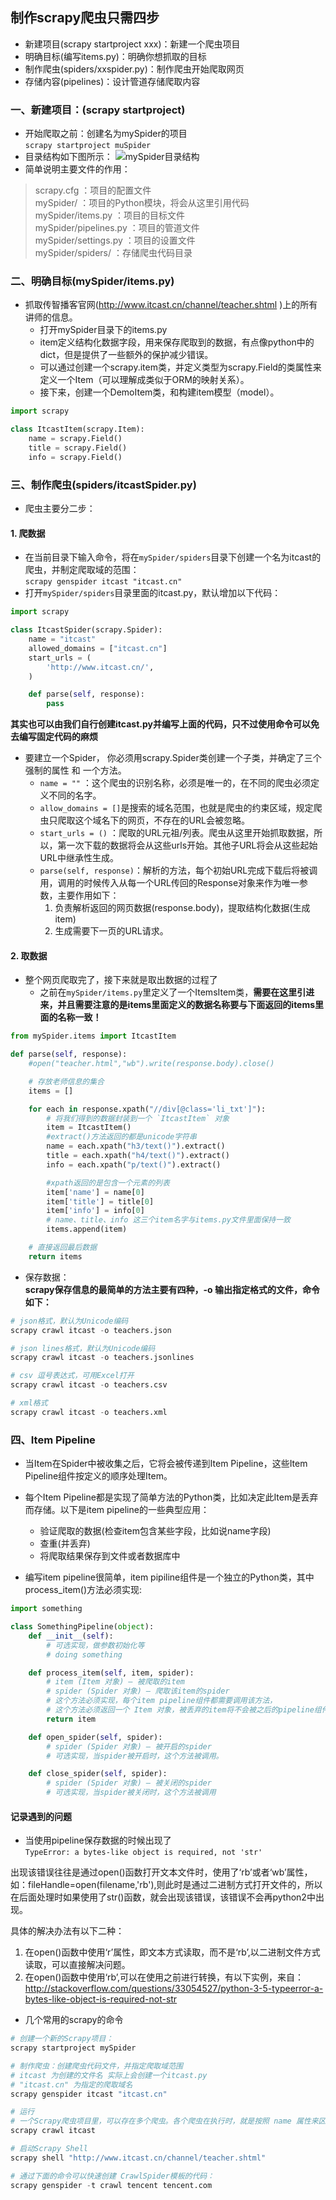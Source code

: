 ## 制作scrapy爬虫只需四步
- 新建项目(scrapy startproject xxx)：新建一个爬虫项目
- 明确目标(编写items.py)：明确你想抓取的目标
- 制作爬虫(spiders/xxspider.py)：制作爬虫开始爬取网页
- 存储内容(pipelines)：设计管道存储爬取内容

### 一、新建项目：(scrapy startproject)
- 开始爬取之前：创建名为mySpider的项目\
 `scrapy startproject muSpider`
 - 目录结构如下图所示：
 ![mySpider目录结构](file:///F:/ChromeDownLoad/Scrapy%E7%88%AC%E8%99%AB%E6%A1%86%E6%9E%B6/PythonSpider/file/images/7.2.png)
 - 简单说明主要文件的作用：
 > scrapy.cfg ：项目的配置文件\
mySpider/ ：项目的Python模块，将会从这里引用代码\
mySpider/items.py ：项目的目标文件\
mySpider/pipelines.py ：项目的管道文件\
mySpider/settings.py ：项目的设置文件\
mySpider/spiders/ ：存储爬虫代码目录

### 二、明确目标(mySpider/items.py)
- 抓取传智播客官网(http://www.itcast.cn/channel/teacher.shtml )上的所有讲师的信息。
    - 打开mySpider目录下的items.py
    - item定义结构化数据字段，用来保存爬取到的数据，有点像python中的dict，但是提供了一些额外的保护减少错误。
    - 可以通过创建一个scrapy.item类，并定义类型为scrapy.Field的类属性来定义一个Item（可以理解成类似于ORM的映射关系）。
    - 接下来，创建一个DemoItem类，和构建item模型（model）。
```python
import scrapy

class ItcastItem(scrapy.Item):
    name = scrapy.Field()
    title = scrapy.Field()
    info = scrapy.Field()
```

### 三、制作爬虫(spiders/itcastSpider.py)
- 爬虫主要分二步：
#### 1. 爬数据
- 在当前目录下输入命令，将在`mySpider/spiders`目录下创建一个名为itcast的爬虫，并制定爬取域的范围：\
`scrapy genspider itcast "itcast.cn"`
- 打开`mySpider/spiders`目录里面的itcast.py，默认增加以下代码：
```python
import scrapy

class ItcastSpider(scrapy.Spider):
    name = "itcast"
    allowed_domains = ["itcast.cn"]
    start_urls = (
        'http://www.itcast.cn/',
    )

    def parse(self, response):
        pass
```
**其实也可以由我们自行创建itcast.py并编写上面的代码，只不过使用命令可以免去编写固定代码的麻烦**
- 要建立一个Spider， 你必须用scrapy.Spider类创建一个子类，并确定了三个强制的属性 和 一个方法。
    - `name = ""` ：这个爬虫的识别名称，必须是唯一的，在不同的爬虫必须定义不同的名字。
    - `allow_domains = []`是搜索的域名范围，也就是爬虫的约束区域，规定爬虫只爬取这个域名下的网页，不存在的URL会被忽略。
    - `start_urls = ()` ：爬取的URL元祖/列表。爬虫从这里开始抓取数据，所以，第一次下载的数据将会从这些urls开始。其他子URL将会从这些起始URL中继承性生成。
    - `parse(self, response)`：解析的方法，每个初始URL完成下载后将被调用，调用的时候传入从每一个URL传回的Response对象来作为唯一参数，主要作用如下：
        1. 负责解析返回的网页数据(response.body)，提取结构化数据(生成item)
        2. 生成需要下一页的URL请求。
#### 2. 取数据
- 整个网页爬取完了，接下来就是取出数据的过程了
    - 之前在`mySpider/items.py`里定义了一个ItemsItem类，**需要在这里引进来，并且需要注意的是items里面定义的数据名称要与下面返回的items里面的名称一致！**
```python
from mySpider.items import ItcastItem

def parse(self, response):
    #open("teacher.html","wb").write(response.body).close()

    # 存放老师信息的集合
    items = []

    for each in response.xpath("//div[@class='li_txt']"):
        # 将我们得到的数据封装到一个 `ItcastItem` 对象
        item = ItcastItem()
        #extract()方法返回的都是unicode字符串
        name = each.xpath("h3/text()").extract()
        title = each.xpath("h4/text()").extract()
        info = each.xpath("p/text()").extract()

        #xpath返回的是包含一个元素的列表
        item['name'] = name[0]
        item['title'] = title[0]
        item['info'] = info[0]
        # name、title、info 这三个item名字与items.py文件里面保持一致
        items.append(item)

    # 直接返回最后数据
    return items
```  
- 保存数据：\
**scrapy保存信息的最简单的方法主要有四种，-o 输出指定格式的文件，命令如下：**
```python
# json格式，默认为Unicode编码
scrapy crawl itcast -o teachers.json

# json lines格式，默认为Unicode编码
scrapy crawl itcast -o teachers.jsonlines

# csv 逗号表达式，可用Excel打开
scrapy crawl itcast -o teachers.csv

# xml格式
scrapy crawl itcast -o teachers.xml
```

### 四、Item Pipeline
- 当Item在Spider中被收集之后，它将会被传递到Item Pipeline，这些Item Pipeline组件按定义的顺序处理Item。

- 每个Item Pipeline都是实现了简单方法的Python类，比如决定此Item是丢弃而存储。以下是item pipeline的一些典型应用：

    - 验证爬取的数据(检查item包含某些字段，比如说name字段)
    - 查重(并丢弃)
    - 将爬取结果保存到文件或者数据库中

- 编写item pipeline很简单，item pipiline组件是一个独立的Python类，其中process_item()方法必须实现:
```python
import something

class SomethingPipeline(object):
    def __init__(self):    
        # 可选实现，做参数初始化等
        # doing something

    def process_item(self, item, spider):
        # item (Item 对象) – 被爬取的item
        # spider (Spider 对象) – 爬取该item的spider
        # 这个方法必须实现，每个item pipeline组件都需要调用该方法，
        # 这个方法必须返回一个 Item 对象，被丢弃的item将不会被之后的pipeline组件所处理。
        return item

    def open_spider(self, spider):
        # spider (Spider 对象) – 被开启的spider
        # 可选实现，当spider被开启时，这个方法被调用。

    def close_spider(self, spider):
        # spider (Spider 对象) – 被关闭的spider
        # 可选实现，当spider被关闭时，这个方法被调用
```

#### 记录遇到的问题
- 当使用pipeline保存数据的时候出现了  
`TypeError: a bytes-like object is required, not 'str'`

出现该错误往往是通过open()函数打开文本文件时，使用了‘rb’或者‘wb’属性，如：fileHandle=open(filename,'rb'),则此时是通过二进制方式打开文件的，所以在后面处理时如果使用了str()函数，就会出现该错误，该错误不会再python2中出现。

具体的解决办法有以下二种：
1. 在open()函数中使用‘r’属性，即文本方式读取，而不是‘rb’,以二进制文件方式读取，可以直接解决问题。
2. 在open()函数中使用‘rb’,可以在使用之前进行转换，有以下实例，来自：http://stackoverflow.com/questions/33054527/python-3-5-typeerror-a-bytes-like-object-is-required-not-str

- 几个常用的scrapy的命令
```python
# 创建一个新的Scrapy项目：
scrapy startproject mySpider

# 制作爬虫：创建爬虫代码文件，并指定爬取域范围
# itcast 为创建的文件名 实际上会创建一个itcast.py
# "itcast.cn" 为指定的爬取域名
scrapy genspider itcast "itcast.cn"

# 运行
# 一个Scrapy爬虫项目里，可以存在多个爬虫。各个爬虫在执行时，就是按照 name 属性来区分
scrapy crawl itcast

# 启动Scrapy Shell
scrapy shell "http://www.itcast.cn/channel/teacher.shtml"

# 通过下面的命令可以快速创建 CrawlSpider模板的代码：
scrapy genspider -t crawl tencent tencent.com
```    
    

    

